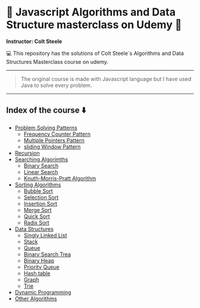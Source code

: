 
# :small_orange_diamond: Javascript Algorithms and Data Structure masterclass on Udemy :small_orange_diamond:

**Instructor: Colt Steele**

:computer: This repository has the solutions of Colt Steele´s Algorithms and 
Data Structures Masterclass course on udemy. 

---
> The original course is made with Javascript language but I have used
Java to solve every problem.

---
## Index of the course :arrow_down:

- [Problem Solving Patterns](https://docs.oracle.com/javase/8/docs/api/javax/swing/package-summary.html)
    - [Frequency Counter Pattern](https://docs.oracle.com/javase/8/docs/api/javax/swing/package-summary.html)
    - [Multiple Pointers Pattern]()
    - [sliding Window Pattern]()
- [Recursion]()
- [Searching Algorimths]()
    - [Binary Search]()
    - [Linear Search]()
    - [Knuth-Morris-Pratt Algorithm]()
- [Sorting Algorithms]()
    - [Bubble Sort]()
    - [Selection Sort]()
    - [Insertion Sort]()
    - [Merge Sort]()
    - [Quick Sort]()
    - [Radix Sort]()
- [Data Structures]()
    - [Singly Linked List]()
    - [Stack]()
    - [Queue]()
    - [Binary Search Trea]()
    - [Binary Heap]()
    - [Priority Queue]()
    - [Hash table]()
    - [Graph]()
    - [Trie]()
- [Dynamic Programming]()
- [Other Algorithms]()

